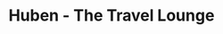 ---
title: "Huben - The Travel Lounge"
url: /cobham/huben-the-travel-lounge/
shop: travel agency
---